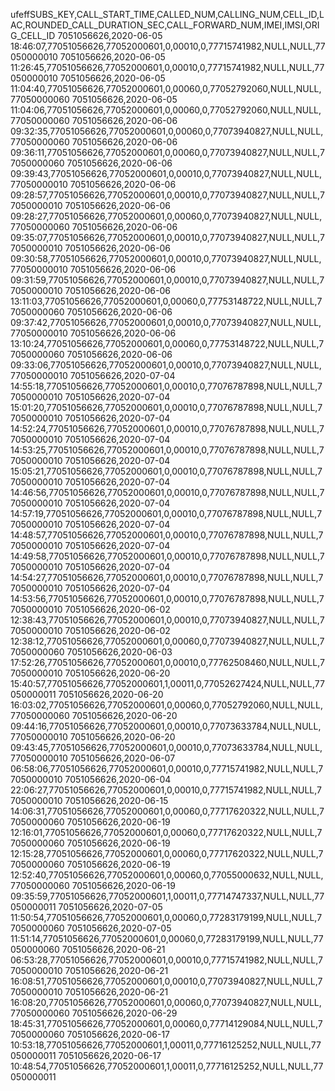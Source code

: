 ufeffSUBS_KEY,CALL_START_TIME,CALLED_NUM,CALLING_NUM,CELL_ID,LAC,ROUNDED_CALL_DURATION_SEC,CALL_FORWARD_NUM,IMEI,IMSI,ORIG_CELL_ID
7051056626,2020-06-05 18:46:07,77051056626,77052000601,0,00010,0,77715741982,NULL,NULL,77050000010
7051056626,2020-06-05 11:26:45,77051056626,77052000601,0,00010,0,77715741982,NULL,NULL,77050000010
7051056626,2020-06-05 11:04:40,77051056626,77052000601,0,00060,0,77052792060,NULL,NULL,77050000060
7051056626,2020-06-05 11:04:06,77051056626,77052000601,0,00060,0,77052792060,NULL,NULL,77050000060
7051056626,2020-06-06 09:32:35,77051056626,77052000601,0,00060,0,77073940827,NULL,NULL,77050000060
7051056626,2020-06-06 09:36:11,77051056626,77052000601,0,00060,0,77073940827,NULL,NULL,77050000060
7051056626,2020-06-06 09:39:43,77051056626,77052000601,0,00010,0,77073940827,NULL,NULL,77050000010
7051056626,2020-06-06 09:28:57,77051056626,77052000601,0,00010,0,77073940827,NULL,NULL,77050000010
7051056626,2020-06-06 09:28:27,77051056626,77052000601,0,00060,0,77073940827,NULL,NULL,77050000060
7051056626,2020-06-06 09:35:07,77051056626,77052000601,0,00010,0,77073940827,NULL,NULL,77050000010
7051056626,2020-06-06 09:30:58,77051056626,77052000601,0,00010,0,77073940827,NULL,NULL,77050000010
7051056626,2020-06-06 09:31:59,77051056626,77052000601,0,00010,0,77073940827,NULL,NULL,77050000010
7051056626,2020-06-06 13:11:03,77051056626,77052000601,0,00060,0,77753148722,NULL,NULL,77050000060
7051056626,2020-06-06 09:37:42,77051056626,77052000601,0,00010,0,77073940827,NULL,NULL,77050000010
7051056626,2020-06-06 13:10:24,77051056626,77052000601,0,00060,0,77753148722,NULL,NULL,77050000060
7051056626,2020-06-06 09:33:06,77051056626,77052000601,0,00010,0,77073940827,NULL,NULL,77050000010
7051056626,2020-07-04 14:55:18,77051056626,77052000601,0,00010,0,77076787898,NULL,NULL,77050000010
7051056626,2020-07-04 15:01:20,77051056626,77052000601,0,00010,0,77076787898,NULL,NULL,77050000010
7051056626,2020-07-04 14:52:24,77051056626,77052000601,0,00010,0,77076787898,NULL,NULL,77050000010
7051056626,2020-07-04 14:53:25,77051056626,77052000601,0,00010,0,77076787898,NULL,NULL,77050000010
7051056626,2020-07-04 15:05:21,77051056626,77052000601,0,00010,0,77076787898,NULL,NULL,77050000010
7051056626,2020-07-04 14:46:56,77051056626,77052000601,0,00010,0,77076787898,NULL,NULL,77050000010
7051056626,2020-07-04 14:57:19,77051056626,77052000601,0,00010,0,77076787898,NULL,NULL,77050000010
7051056626,2020-07-04 14:48:57,77051056626,77052000601,0,00010,0,77076787898,NULL,NULL,77050000010
7051056626,2020-07-04 14:49:58,77051056626,77052000601,0,00010,0,77076787898,NULL,NULL,77050000010
7051056626,2020-07-04 14:54:27,77051056626,77052000601,0,00010,0,77076787898,NULL,NULL,77050000010
7051056626,2020-07-04 14:53:56,77051056626,77052000601,0,00010,0,77076787898,NULL,NULL,77050000010
7051056626,2020-06-02 12:38:43,77051056626,77052000601,0,00010,0,77073940827,NULL,NULL,77050000010
7051056626,2020-06-02 12:38:12,77051056626,77052000601,0,00060,0,77073940827,NULL,NULL,77050000060
7051056626,2020-06-03 17:52:26,77051056626,77052000601,0,00010,0,77762508460,NULL,NULL,77050000010
7051056626,2020-06-20 15:40:57,77051056626,77052000601,1,00011,0,77052627424,NULL,NULL,77050000011
7051056626,2020-06-20 16:03:02,77051056626,77052000601,0,00060,0,77052792060,NULL,NULL,77050000060
7051056626,2020-06-20 09:44:16,77051056626,77052000601,0,00010,0,77073633784,NULL,NULL,77050000010
7051056626,2020-06-20 09:43:45,77051056626,77052000601,0,00010,0,77073633784,NULL,NULL,77050000010
7051056626,2020-06-07 06:58:06,77051056626,77052000601,0,00010,0,77715741982,NULL,NULL,77050000010
7051056626,2020-06-04 22:06:27,77051056626,77052000601,0,00010,0,77715741982,NULL,NULL,77050000010
7051056626,2020-06-15 14:06:31,77051056626,77052000601,0,00060,0,77717620322,NULL,NULL,77050000060
7051056626,2020-06-19 12:16:01,77051056626,77052000601,0,00060,0,77717620322,NULL,NULL,77050000060
7051056626,2020-06-19 12:15:28,77051056626,77052000601,0,00060,0,77717620322,NULL,NULL,77050000060
7051056626,2020-06-19 12:52:40,77051056626,77052000601,0,00060,0,77055000632,NULL,NULL,77050000060
7051056626,2020-06-19 09:35:59,77051056626,77052000601,1,00011,0,77714747337,NULL,NULL,77050000011
7051056626,2020-07-05 11:50:54,77051056626,77052000601,0,00060,0,77283179199,NULL,NULL,77050000060
7051056626,2020-07-05 11:51:14,77051056626,77052000601,0,00060,0,77283179199,NULL,NULL,77050000060
7051056626,2020-06-21 06:53:28,77051056626,77052000601,0,00010,0,77715741982,NULL,NULL,77050000010
7051056626,2020-06-21 16:08:51,77051056626,77052000601,0,00010,0,77073940827,NULL,NULL,77050000010
7051056626,2020-06-21 16:08:20,77051056626,77052000601,0,00060,0,77073940827,NULL,NULL,77050000060
7051056626,2020-06-29 18:45:31,77051056626,77052000601,0,00060,0,77714129084,NULL,NULL,77050000060
7051056626,2020-06-17 10:53:18,77051056626,77052000601,1,00011,0,77716125252,NULL,NULL,77050000011
7051056626,2020-06-17 10:48:54,77051056626,77052000601,1,00011,0,77716125252,NULL,NULL,77050000011
